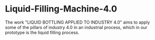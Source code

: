 # Liquid-Filling-Machine-4.0
The work "LIQUID BOTTLING APPLIED TO INDUSTRY 4.0" aims to apply some of the pillars of industry 4.0 in an industrial process, which in our prototype is the liquid filling process. 
